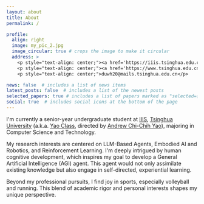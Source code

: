 ```yaml
---
layout: about
title: About
permalink: /

profile:
  align: right
  image: my_pic_2.jpg
  image_circular: true # crops the image to make it circular
  address: >
    <p style="text-align: center;"><a href='https://iiis.tsinghua.edu.cn/en/yaoclass/'>Yao Class</a> 03, <a href='https://iiis.tsinghua.edu.cn/en/'>IIIS</a></p>
    <p style="text-align: center;"><a href='https://www.tsinghua.edu.cn/en/'>Tsinghua University</a></p>
    <p style="text-align: center;">duwh20@mails.tsinghua.edu.cn</p>

news: false  # includes a list of news items
latest_posts: false  # includes a list of the newest posts
selected_papers: true # includes a list of papers marked as "selected={true}"
social: true  # includes social icons at the bottom of the page
---
```


I'm currently a senior-year undergraduate student at [IIIS](https://iiis.tsinghua.edu.cn/en/), [Tsinghua University](https://www.tsinghua.edu.cn/en/) (a.k.a. [Yao Class](https://iiis.tsinghua.edu.cn/en/yaoclass/), directed by [Andrew Chi-Chih Yao](https://iiis.tsinghua.edu.cn/yao/)), majoring in Computer Science and Technology.

My research interests are centered on LLM-Based Agents, Embodied AI and Robotics, and Reinforcement Learning. I'm deeply intrigued by human cognitive development, which inspires my goal to develop a General Artificial Intelligence (AGI) agent. This agent would not only assimilate existing knowledge but also engage in self-directed, experiential learning.

Beyond my professional pursuits, I find joy in sports, especially volleyball and running. This blend of academic rigor and personal interests shapes my unique perspective.